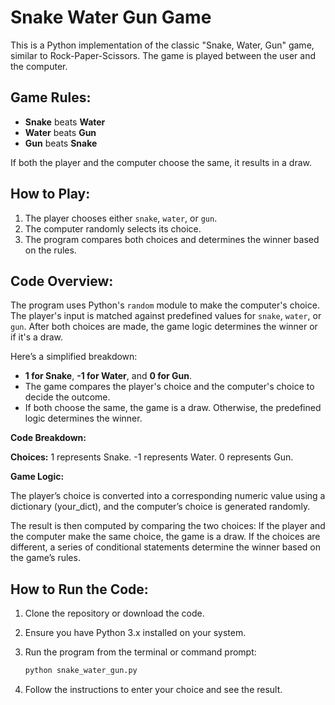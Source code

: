 # Snake Water Gun Game

This is a Python implementation of the classic "Snake, Water, Gun" game, similar to Rock-Paper-Scissors. The game is played between the user and the computer.

## Game Rules:
- **Snake** beats **Water**
- **Water** beats **Gun**
- **Gun** beats **Snake**

If both the player and the computer choose the same, it results in a draw.

## How to Play:
1. The player chooses either `snake`, `water`, or `gun`.
2. The computer randomly selects its choice.
3. The program compares both choices and determines the winner based on the rules.

## Code Overview:
The program uses Python's `random` module to make the computer's choice. The player's input is matched against predefined values for `snake`, `water`, or `gun`. After both choices are made, the game logic determines the winner or if it's a draw.

Here’s a simplified breakdown:
- **1 for Snake**, **-1 for Water**, and **0 for Gun**.
- The game compares the player's choice and the computer's choice to decide the outcome.
- If both choose the same, the game is a draw. Otherwise, the predefined logic determines the winner.

**Code Breakdown:**

**Choices:**
    1 represents Snake.
    -1 represents Water.
    0 represents Gun.
    
**Game Logic:**

The player’s choice is converted into a corresponding numeric value using a dictionary (your_dict), and the computer’s choice is generated randomly.

The result is then computed by comparing the two choices:
    If the player and the computer make the same choice, the game is a draw.
    If the choices are different, a series of conditional statements determine the winner based on the game’s rules.

## How to Run the Code:
1. Clone the repository or download the code.
2. Ensure you have Python 3.x installed on your system.
3. Run the program from the terminal or command prompt:

    ```bash
    python snake_water_gun.py
    ```

4. Follow the instructions to enter your choice and see the result.
